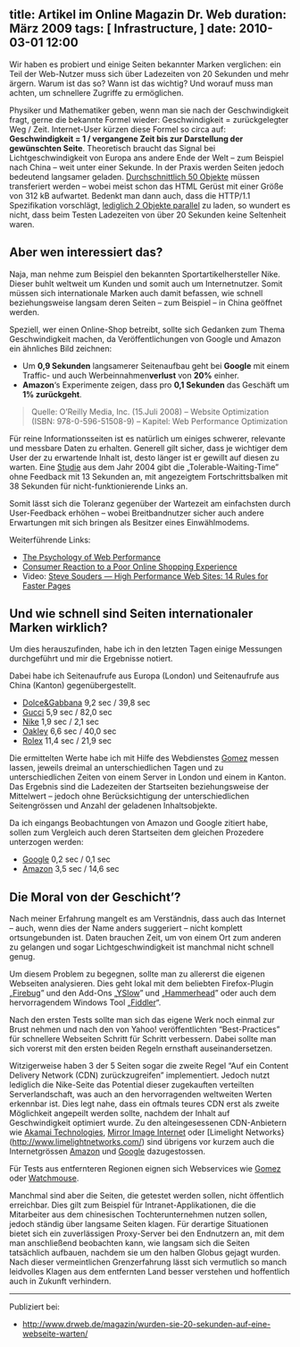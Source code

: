 title: Artikel im Online Magazin Dr. Web
duration: März 2009
tags: [ Infrastructure, ]
date: 2010-03-01 12:00
---
Wir haben es probiert und einige Seiten bekannter Marken verglichen:
ein Teil der Web-Nutzer muss sich über Ladezeiten von 20 Sekunden und mehr ärgern.
Warum ist das so? Wann ist das wichtig? Und worauf muss man achten, um schnellere Zugriffe zu ermöglichen.

Physiker und Mathematiker geben, wenn man sie nach der Geschwindigkeit fragt, gerne die bekannte Formel wieder:
Geschwindigkeit = zurückgelegter Weg / Zeit.
Internet-User kürzen diese Formel so circa auf: **Geschwindigkeit = 1 / vergangene Zeit bis zur Darstellung der gewünschten Seite**.
Theoretisch braucht das Signal bei Lichtgeschwindigkeit von Europa ans andere Ende der Welt – zum Beispiel nach China – weit unter einer Sekunde.
In der Praxis werden Seiten jedoch bedeutend langsamer geladen. [Durchschnittlich 50 Objekte](http://www.websiteoptimization.com/speed/tweak/average-web-page/) müssen transferiert werden – wobei meist schon das HTML Gerüst mit einer Größe von 312 kB aufwartet.
Bedenkt man dann auch, dass die HTTP/1.1 Spezifikation vorschlägt, [lediglich 2 Objekte parallel](http://developer.yahoo.com/performance/rules.html) zu laden, so wundert es nicht, dass beim Testen Ladezeiten von über 20 Sekunden keine Seltenheit waren.

## Aber wen interessiert das?

Naja, man nehme zum Beispiel den bekannten Sportartikelhersteller Nike. Dieser buhlt weltweit um Kunden und somit auch um Internetnutzer.
Somit müssen sich internationale Marken auch damit befassen, wie schnell beziehungsweise langsam deren Seiten – zum Beispiel – in China geöffnet werden.

Speziell, wer einen Online-Shop betreibt, sollte sich Gedanken zum Thema Geschwindigkeit machen, da Veröffentlichungen von Google und Amazon ein ähnliches Bild zeichnen:

* Um **0,9 Sekunden** langsamerer Seitenaufbau geht bei **Google** mit einem Traffic- und auch Werbeinnahmen**verlust** von **20%** einher.
* **Amazon**‘s Experimente zeigen, dass pro **0,1 Sekunden** das Geschäft um **1% zurückgeht**.

> Quelle: O’Reilly Media, Inc. (15.Juli 2008) – Website Optimization (ISBN: 978-0-596-51508-9) – Kapitel: Web Performance Optimization

Für reine Informationsseiten ist es natürlich um einiges schwerer, relevante und messbare Daten zu erhalten.
Generell gilt sicher, dass je wichtiger dem User der zu erwartende Inhalt ist, desto länger ist er gewillt auf diesen zu warten.
Eine [Studie](http://sigs.aisnet.org/sighci/bit04/BIT_Nah.pdf) aus dem Jahr 2004 gibt die „Tolerable-Waiting-Time” ohne Feedback mit 13 Sekunden an, mit angezeigtem Fortschrittsbalken mit 38 Sekunden für nicht-funktionierende Links an.

Somit lässt sich die Toleranz gegenüber der Wartezeit am einfachsten durch User-Feedback erhöhen – wobei Breitbandnutzer sicher auch andere Erwartungen mit sich bringen als Besitzer eines Einwählmodems.

Weiterführende Links:

* [The Psychology of Web Performance](http://www.websiteoptimization.com/speed/tweak/psychology-web-performance/)
* [Consumer Reaction to a Poor Online Shopping Experience](http://www.akamai.com/dl/whitepapers/Site_Abandonment_Final_Report.pdf?campaign_id=1-SQIB1curl=/dl/whitepapers/Site_Abandonment_Final_Report.pdf&curl=/dl/whitepapers/Site_Abandonment_Final_Report.pdf&solcheck=1&)
* Video: [Steve Souders — High Performance Web Sites: 14 Rules for Faster Pages](http://video.yahoo.com/video/play?vid=1040890)

## Und wie schnell sind Seiten internationaler Marken wirklich?

Um dies herauszufinden, habe ich in den letzten Tagen einige Messungen durchgeführt und mir die Ergebnisse notiert.

Dabei habe ich Seitenaufrufe aus Europa (London) und Seitenaufrufe aus China (Kanton) gegenübergestellt.
* [Dolce&Gabbana](http://www.dolcegabbana.com/) 9,2 sec / 39,8 sec
* [Gucci](http://www.gucci.com/) 5,9 sec / 82,0 sec
* [Nike](http://www.nike.com/) 1,9 sec / 2,1 sec
* [Oakley](http://www.oakley.com/) 6,6 sec / 40,0 sec
* [Rolex](http://www.rolex.com/) 11,4 sec / 21,9 sec

Die ermittelten Werte habe ich mit Hilfe des Webdienstes [Gomez](http://www.gomeznetworks.com/) messen lassen, jeweils dreimal an unterschiedlichen Tagen und zu unterschiedlichen Zeiten von einem Server in London und einem in Kanton. Das Ergebnis sind die Ladezeiten der Startseiten beziehungsweise der Mittelwert – jedoch ohne Berücksichtigung der unterschiedlichen Seitengrössen und Anzahl der geladenen Inhaltsobjekte.

Da ich eingangs Beobachtungen von Amazon und Google zitiert habe, sollen zum Vergleich auch deren Startseiten dem gleichen Prozedere unterzogen werden:

* [Google](http://www.google.com/) 0,2 sec / 0,1 sec
* [Amazon](http://www.amazon.com/) 3,5 sec / 14,6 sec

## Die Moral von der Geschicht’?

Nach meiner Erfahrung mangelt es am Verständnis, dass auch das Internet – auch, wenn dies der Name anders suggeriert – nicht komplett ortsungebunden ist. Daten brauchen Zeit, um von einem Ort zum anderen zu gelangen und sogar Lichtgeschwindigkeit ist manchmal nicht schnell genug.

Um diesem Problem zu begegnen, sollte man zu allererst die eigenen Webseiten analysieren. Dies geht lokal mit dem beliebten Firefox-Plugin „[Firebug](http://getfirebug.com/)” und den Add-Ons „[YSlow](http://developer.yahoo.com/yslow/)” und „[Hammerhead](http://stevesouders.com/hammerhead/)” oder auch dem hervorragendem Windows Tool „[Fiddler](http://www.fiddlertool.com/fiddler/)“.

Nach den ersten Tests sollte man sich das eigene Werk noch einmal zur Brust nehmen und nach den von Yahoo! veröffentlichten “Best-Practices” für schnellere Webseiten Schritt für Schritt verbessern. Dabei sollte man sich vorerst mit den ersten beiden Regeln ernsthaft auseinandersetzen.

Witzigerweise haben 3 der 5 Seiten sogar die zweite Regel “Auf ein Content Delivery Network (CDN) zurückzugreifen” implementiert. Jedoch nutzt lediglich die Nike-Seite das Potential dieser zugekauften verteilten Serverlandschaft, was auch an den hervorragenden weltweiten Werten erkennbar ist. Dies legt nahe, dass ein oftmals teures CDN erst als zweite Möglichkeit angepeilt werden sollte, nachdem der Inhalt auf Geschwindigkeit optimiert wurde. Zu den alteingesessenen CDN-Anbietern wie [Akamai Technologies](http://www.akamai.com/), [Mirror Image Internet](http://www.mirror-image.com/) oder [Limelight Networks}(http://www.limelightnetworks.com/) sind übrigens vor kurzem auch die Internetgrössen [Amazon](http://aws.amazon.com/cloudfront/) und [Google](http://appengine.google.com/) dazugestossen.

Für Tests aus entfernteren Regionen eignen sich Webservices wie [Gomez](http://www.gomeznetworks.com/) oder [Watchmouse](http://www.watchmouse.com/).

Manchmal sind aber die Seiten, die getestet werden sollen, nicht öffentlich erreichbar. Dies gilt zum Beispiel für Intranet-Applikationen, die die Mitarbeiter aus dem chinesischen Tochterunternehmen nutzen sollen, jedoch ständig über langsame Seiten klagen. Für derartige Situationen bietet sich ein zuverlässigen Proxy-Server bei den Endnutzern an, mit dem man anschließend beobachten kann, wie langsam sich die Seiten tatsächlich aufbauen, nachdem sie um den halben Globus gejagt wurden. Nach dieser vermeintlichen Grenzerfahrung lässt sich vermutlich so manch leidvolles Klagen aus dem entfernten Land besser verstehen und hoffentlich auch in Zukunft verhindern.


----

Publiziert bei:

* http://www.drweb.de/magazin/wurden-sie-20-sekunden-auf-eine-webseite-warten/

